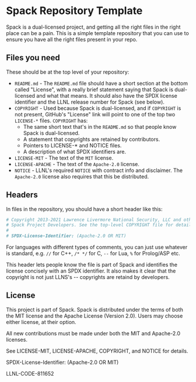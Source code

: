 # Spack Repository Template

Spack is a dual-licensed project, and getting all the right files in the right
place can be a pain. This is a simple template repository that you can use to
ensure you have all the right files present in your repo.

## Files you need

These should be at the top level of your repository:

* `README.md` - The `README.md` file should have a short section at the bottom
  called "License", with a really brief statement saying that Spack is
  dual-licensed and what that means. It should also have the SPDX license
  identifier and the LLNL release number for Spack (see below).
* `COPYRIGHT` - Used because Spack is dual-licensed, and if `COPYRIGHT` is not
  present, GitHub's "License" link will point to one of the top two `LICENSE-*`
  files. `COPYRIGHT` has:
    * The same short text that's in the `README.md` so that
      people know Spack is dual-licensed.
    * A statement that copyrights are retained by contributors.
    * Pointers to LICENSE-* and NOTICE files.
    * A description of what SPDX identifiers are.
* `LICENSE-MIT` - The text of the `MIT` license.
* `LICENSE-APACHE` - The text of the `Apache-2.0` license.
* `NOTICE` - LLNL's required `NOTICE` with contract info and disclaimer. The
  `Apache-2.0` license also requires that this be distributed.

## Headers

In files in the repository, you should have a short header like this:

```python
# Copyright 2013-2021 Lawrence Livermore National Security, LLC and other
# Spack Project Developers. See the top-level COPYRIGHT file for details.
#
# SPDX-License-Identifier: (Apache-2.0 OR MIT)
```

For languages with different types of comments, you can just use whatever is
standard, e.g. `//` for C++, `/* */` for C, `--` for Lua, `%` for Prolog/ASP
etc.

This header lets people know the file is part of Spack and identifies the
license concisely with an SPDX identifier. It also makes it clear that the
copyright is not just LLNS's -- copyrights are retaind by developers.

## License

This project is part of Spack. Spack is distributed under the terms of both the
MIT license and the Apache License (Version 2.0). Users may choose either
license, at their option.

All new contributions must be made under both the MIT and Apache-2.0 licenses.

See LICENSE-MIT, LICENSE-APACHE, COPYRIGHT, and NOTICE for details.

SPDX-License-Identifier: (Apache-2.0 OR MIT)

LLNL-CODE-811652
